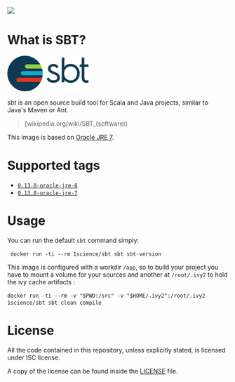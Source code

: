 [![](https://badge.imagelayers.io/1science/sbt:latest.svg)](https://imagelayers.io/?images=1science/sbt:latest 'Get your own badge on imagelayers.io')

# What is SBT?

![logo](https://raw.githubusercontent.com/1science/docker-sbt/latest/logo.png)

sbt is an open source build tool for Scala and Java projects, similar to Java's Maven or Ant.

> [wikipedia.org/wiki/SBT_(software))

This image is based on [Oracle JRE 7](https://github.com/1science/docker-java/tree/oracle-jre-7).


# Supported tags

-	[`0.13.8-oracle-jre-8`](https://github.com/1science/docker-sbt/tree/0.13.8-oracle-jre-8)
-	[`0.13.8-oracle-jre-7`](https://github.com/1science/docker-sbt/tree/0.13.8-oracle-jre-7)


# Usage

You can run the default `sbt` command simply:

```
 docker run -ti --rm 1science/sbt sbt sbt-version 
```

This image is configured with a workdir `/app`, so to build your project you have to mount a volume for your sources and another at `/root/.ivy2` to hold the ivy cache artifacts :

```
docker run -ti --rm -v "$PWD:/src" -v "$HOME/.ivy2":/root/.ivy2 1science/sbt sbt clean compile
```


# License

All the code contained in this repository, unless explicitly stated, is
licensed under ISC license.

A copy of the license can be found inside the [LICENSE](LICENSE) file.
